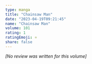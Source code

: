 ```yaml
---
type: manga
title: "Chainsaw Man"
date: "2023-04-19T09:21:45"
name: "Chainsaw Man"
volume: 101
rating: 1
ratingEmoji: ⭐️
share: false
---
```


*[No review was written for this volume]*
